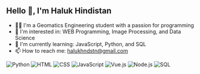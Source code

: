 ## Hello 👋, I'm Haluk Hindistan


- 👨‍💻 I'm a Geomatics Engineering student with a passion for programming
- 👀 I'm interested in: WEB Programming, Image Processing, and Data Science
- 🌱 I'm currently learning: JavaScript, Python, and SQL 
- 📫 How to reach me: halukhndstn@gmail.com

![Python](https://img.shields.io/badge/-Python-3776AB?style=flat-square&logo=python&logoColor=white)
![HTML](https://img.shields.io/badge/-HTML-E34F26?style=flat-square&logo=html5&logoColor=white)
![CSS](https://img.shields.io/badge/-CSS-1572B6?style=flat-square&logo=css3&logoColor=white)
![JavaScript](https://img.shields.io/badge/-JavaScript-F7DF1E?style=flat-square&logo=javascript&logoColor=black)
![Vue.js](https://img.shields.io/badge/-Vue.js-4FC08D?style=flat-square&logo=vue.js&logoColor=white)
![Node.js](https://img.shields.io/badge/-Node.js-339933?style=flat-square&logo=node.js&logoColor=white)
![SQL](https://img.shields.io/badge/-SQL-4479A1?style=flat-square&logo=postgresql&logoColor=white)

<!---
halukhndstn/halukhndstn is a ✨ special ✨ repository because its `README.md` (this file) appears on your GitHub profile.
You can click the Preview link to take a look at your changes.
--->
